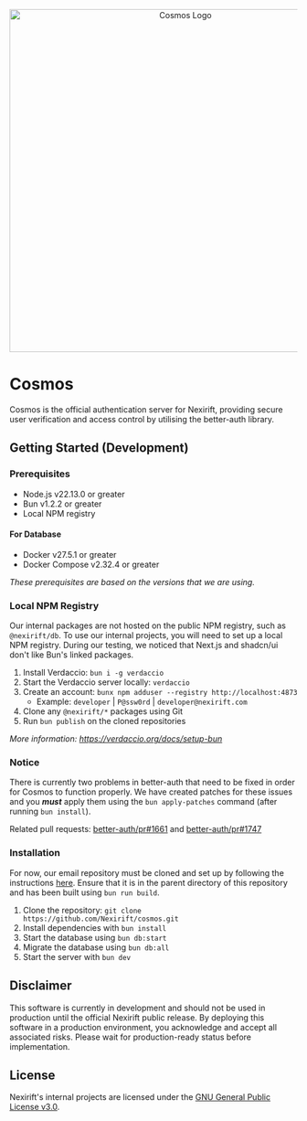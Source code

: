 <p align="center">
<img src="https://raw.githubusercontent.com/Nexirift/media-kit/main/cosmos/banner.png" width="600" alt="Cosmos Logo" />
</p>

# Cosmos

Cosmos is the official authentication server for Nexirift, providing secure user verification and access control by utilising the better-auth library.

## Getting Started (Development)

### Prerequisites

- Node.js v22.13.0 or greater
- Bun v1.2.2 or greater
- Local NPM registry

#### For Database

- Docker v27.5.1 or greater
- Docker Compose v2.32.4 or greater

*These prerequisites are based on the versions that we are using.*

### Local NPM Registry

Our internal packages are not hosted on the public NPM registry, such as `@nexirift/db`. To use our internal projects, you will need to set up a local NPM registry. During our testing, we noticed that Next.js and shadcn/ui don't like Bun's linked packages.

1. Install Verdaccio: `bun i -g verdaccio`
2. Start the Verdaccio server locally: `verdaccio`
3. Create an account: `bunx npm adduser --registry http://localhost:4873`
    - Example: `developer` | `P@ssw0rd` | `developer@nexirift.com`
4. Clone any `@nexirift/*` packages using Git
5. Run `bun publish` on the cloned repositories

*More information: https://verdaccio.org/docs/setup-bun*

### Notice

There is currently two problems in better-auth that need to be fixed in order for Cosmos to function properly. We have created patches for these issues and you ***must*** apply them using the `bun apply-patches` command (after running `bun install`).

Related pull requests: [better-auth/pr#1661](https://github.com/better-auth/better-auth/pull/1661) and [better-auth/pr#1747](https://github.com/better-auth/better-auth/pull/1747)

### Installation

For now, our email repository must be cloned and set up by following the instructions [here](https://github.com/Nexirift/emails). Ensure that it is in the parent directory of this repository and has been built using `bun run build`.

1. Clone the repository: `git clone https://github.com/Nexirift/cosmos.git`
2. Install dependencies with `bun install`
3. Start the database using `bun db:start`
4. Migrate the database using `bun db:all`
5. Start the server with `bun dev`

## Disclaimer

This software is currently in development and should not be used in production until the official Nexirift public release. By deploying this software in a production environment, you acknowledge and accept all associated risks. Please wait for production-ready status before implementation.

## License

Nexirift's internal projects are licensed under the [GNU General Public License v3.0](LICENSE).
